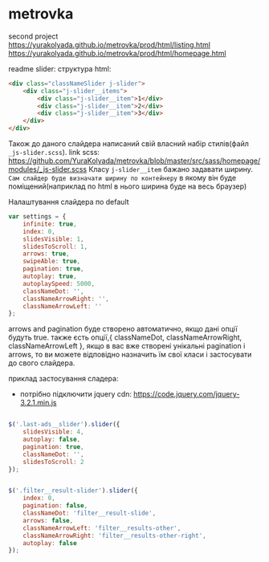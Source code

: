 # metrovka
second project
https://yurakolyada.github.io/metrovka/prod/html/listing.html
https://yurakolyada.github.io/metrovka/prod/html/homepage.html



readme slider:
структура html:
```html
<div class="classNameSlider j-slider">
	<div class="j-slider__items">
		<div class="j-slider__item">1</div>
		<div class="j-slider__item">2</div>
		<div class="j-slider__item">3</div>
	</div>
</div>
```
Також до даного слайдера написаний свій власний набір стилів(файл `_js-slider.scss`).
link scss: https://github.com/YuraKolyada/metrovka/blob/master/src/sass/homepage/modules/_js-slider.scss
Класу `j-slider__item` бажано задавати ширину.
`Сам слайдер буде визначати ширину по контейнеру` в якому він буде поміщений(наприклад по html в нього ширина буде на весь браузер)


Налаштування слайдера по default

```javascript
var settings = {
	infinite: true,    
	index: 0,          
	slidesVisible: 1,  
	slidesToScroll: 1, 
	arrows: true,      
	swipeAble: true,   
	pagination: true,  
	autoplay: true,    
	autoplaySpeed: 5000,
	classNameDot: '',
	classNameArrowRight: '',
	classNameArrowLeft: ''
};
```

arrows and pagination буде створено автоматично, якщо дані опції будуть true.
также єсть опції,{ classNameDot, classNameArrowRight, classNameArrowLeft }, якщо в вас вже створені унікальні pagination і arrows, то ви можете відповідно назначить їм свої класи і застосувати до свого слайдера.

приклад застосування сладера:
+ потрібно підключити jquery
cdn: https://code.jquery.com/jquery-3.2.1.min.js
```javascript

$('.last-ads__slider').slider({
	slidesVisible: 4,
	autoplay: false,
	pagination: true,
	classNameDot: '',
	slidesToScroll: 2
});


$('.filter__result-slider').slider({
	index: 0,
	pagination: false,
	classNameDot: 'filter__result-slide',
	arrows: false,
	classNameArrowLeft: 'filter__results-other',
	classNameArrowRight: 'filter__results-other-right',
	autoplay: false
});
```
